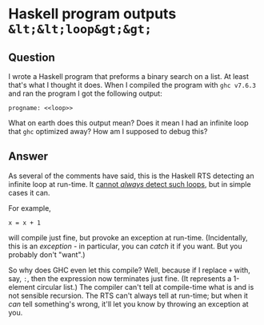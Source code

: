 
# Haskell program outputs `&lt;&lt;loop&gt;&gt;`

## Question
        
I wrote a Haskell program that preforms a binary search on a list. At least that's what I thought it does. When I compiled the program with `ghc v7.6.3` and ran the program I got the following output:

    progname: <<loop>>
    

What on earth does this output mean? Does it mean I had an infinite loop that `ghc` optimized away? How am I supposed to debug this?

## Answer
        
As several of the comments have said, this is the Haskell RTS detecting an infinite loop at run-time. It [cannot _always_ detect such loops](https://en.wikipedia.org/wiki/Halting_problem), but in simple cases it can.

For example,

    x = x + 1
    

will compile just fine, but provoke an exception at run-time. (Incidentally, this is an _exception_ \- in particular, you can _catch_ it if you want. But you probably don't "want".)

So why does GHC even let this compile? Well, because if I replace `+` with, say, `:`, then the expression now terminates just fine. (It represents a 1-element circular list.) The compiler can't tell at compile-time what is and is not sensible recursion. The RTS can't always tell at run-time; but when it _can_ tell something's wrong, it'll let you know by throwing an exception at you.
